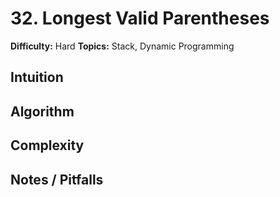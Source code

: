 # 32. Longest Valid Parentheses

**Difficulty:** Hard
**Topics:** Stack, Dynamic Programming

## Intuition

## Algorithm

## Complexity

## Notes / Pitfalls
